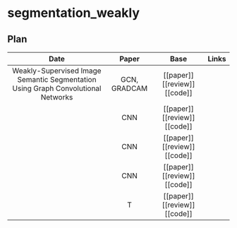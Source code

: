 # segmentation_weakly

## Plan
Date | Paper | Base | Links
:---: | :---: | :---: | :---:
 | Weakly-Supervised Image Semantic Segmentation Using Graph Convolutional Networks | GCN, GRADCAM | [[paper]] [[review]] [[code]] |
 | | CNN | [[paper]] [[review]] [[code]] |
 | | CNN | [[paper]] [[review]] [[code]] |
 | | CNN | [[paper]] [[review]] [[code]] |
 | | T | [[paper]] [[review]] [[code]] |

